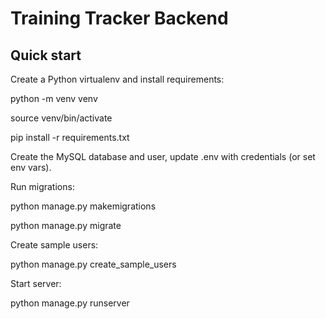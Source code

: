 # Training Tracker Backend
## Quick start
Create a Python virtualenv and install requirements:

python -m venv venv

source venv/bin/activate

pip install -r requirements.txt


Create the MySQL database and user, update .env with credentials (or set env vars).

Run migrations:

python manage.py makemigrations

python manage.py migrate


Create sample users:

python manage.py create_sample_users


Start server:

python manage.py runserver
